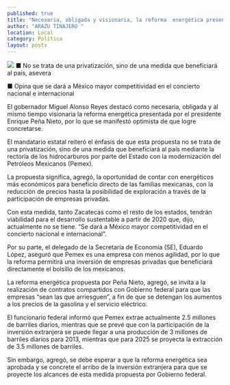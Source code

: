 ```yaml
---
published: true
title: "Necesaria, obligada y visionaria, la reforma  energética presentada por EPN: gobernador"
author: "ARAZU TINAJERO "
location: Local
category: Política
layout: posts
---
```


![](http://i.imgur.com/XcsABBSm.jpg)
■ No se trata de una privatización, sino de una medida que beneficiará al país, asevera 

■ Opina que se dará a México mayor competitividad en el concierto nacional e internacional

El gobernador Miguel Alonso Reyes destacó como necesaria, obligada y al mismo tiempo visionaria la reforma energética presentada por el presidente Enrique Peña Nieto, por lo que se manifestó optimista de que logre concretarse.

El mandatario estatal reiteró el énfasis de que esta propuesta no se trata de una privatización, sino de una medida que beneficiará al país mediante la rectoría de los hidrocarburos por parte del Estado con la modernización del Petróleos Mexicanos (Pemex).

La propuesta significa, agregó, la oportunidad de contar con energéticos más económicos para beneficio directo de las familias mexicanas, con la reducción de precios hasta la posibilidad de exploración a través de la participación de empresas privadas.

Con esta medida, tanto Zacatecas como el resto de los estados, tendrán viabilidad para el desarrollo sustentable a partir de 2020 que, dijo, actualmente no se tiene. “Se dará a México mayor competitividad en el concierto nacional e internacional”.

Por su parte, el delegado de la Secretaría de Economía (SE), Eduardo López, aseguró que Pemex es una empresa con menos agilidad, por lo que la reforma permitirá una inversión de empresas privadas que beneficiará directamente el bolsillo de los mexicanos.

La reforma energética propuesta por Peña Nieto, agregó, se invita a la realización de contratos compartidos con Gobierno federal para que las empresas “sean las que arriesguen”, a fin de que se detengan los aumentos a los precios de la gasolina y el servicio eléctrico.

El funcionario federal informó que Pemex extrae actualmente 2.5 millones de barriles diarios, mientras que se prevé que con la participación de la inversión extranjera se puede llegar a una producción de 3 millones de barriles diarios para 2013, mientras que para 2025 se proyecta la extracción de 3.5 millones de barriles. 

Sin embargo, agregó, se debe esperar a que la reforma energética sea aprobada y se concrete el arribo de la inversión extranjera para que se proyecte los alcances de esta medida propuesta por Gobierno federal.
